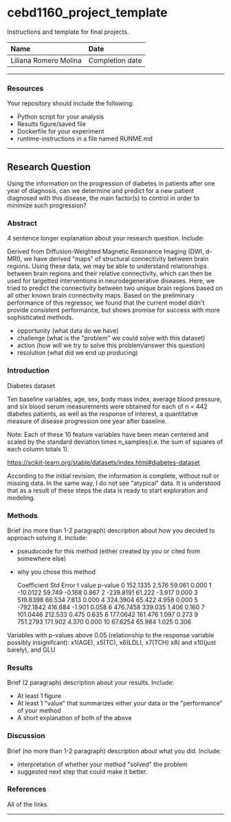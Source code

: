 # cebd1160_project_template
Instructions and template for final projects.

| Name | Date |
|:-------|:---------------|
|Liliana Romero Molina | Completion date|

-----

### Resources
Your repository should include the following:

- Python script for your analysis
- Results figure/saved file
- Dockerfile for your experiment
- runtime-instructions in a file named RUNME.md

-----

## Research Question

Using the information on the progression of diabetes in patients after one year of diagnosis, can we determine and predict for a new patient diagnosed with this disease, the main factor(s) to control in order to minimize such progression? 

### Abstract

4 sentence longer explanation about your research question. Include:

Derived from Diffusion-Weighted Magnetic Resonance Imaging (DWI, d-MRI), we have derived "maps" of structural connectivity between brain regions.
Using these data, we may be able to understand relationships between brain regions and their relative connectivity, which can then be used for targetted interventions in neurodegenerative diseases.
Here, we tried to predict the connectivity between two unique brain regions based on all other known brain connectivity maps.
Based on the preliminary performance of this regressor, we found that the current model didn't provide consistent performance, but shows promise for success with more sophisticated methods.


- opportunity (what data do we have)
- challenge (what is the "problem" we could solve with this dataset)
- action (how will we try to solve this problem/answer this question)
- resolution (what did we end up producing)

### Introduction

Diabetes dataset

Ten baseline variables, age, sex, body mass index, average blood pressure, and six blood serum measurements were obtained for each of n = 442 diabetes patients, as well as the response of interest, a quantitative measure of disease progression one year after baseline. 
 
Note: Each of these 10 feature variables have been mean centered and scaled by the standard deviation times n_samples(i.e. the sum of squares of each column totals 1). 

https://scikit-learn.org/stable/datasets/index.html#diabetes-dataset

According to the initial revision, the information is complete, without null or missing data.   In the same way, I do not see "atypical" data.  It is understood that as a result of these steps the data is ready to start exploration and modeling.

### Methods

Brief (no more than 1-2 paragraph) description about how you decided to approach solving it. Include:

- pseudocode for this method (either created by you or cited from somewhere else)
- why you chose this method

    Coefficient  Std Error  t value  p-value
0      152.1335      2.576   59.061    0.000
1      -10.0122     59.749   -0.168    0.867
2     -239.8191     61.222   -3.917    0.000
3      519.8398     66.534    7.813    0.000
4      324.3904     65.422    4.958    0.000
5     -792.1842    416.684   -1.901    0.058
6      476.7458    339.035    1.406    0.160
7      101.0446    212.533    0.475    0.635
8      177.0642    161.476    1.097    0.273
9      751.2793    171.902    4.370    0.000
10      67.6254     65.984    1.025    0.306

Variables with p-values above 0.05 (relationship to the response variable possibly insignifcant): x1(AGE), x5(TC), x6(LDL), x7(TCH) x8( and x10(just barely), and GLU

### Results

Brief (2 paragraph) description about your results. Include:

- At least 1 figure
- At least 1 "value" that summarizes either your data or the "performance" of your method
- A short explanation of both of the above

### Discussion
Brief (no more than 1-2 paragraph) description about what you did. Include:

- interpretation of whether your method "solved" the problem
- suggested next step that could make it better.

### References
All of the links

-------
